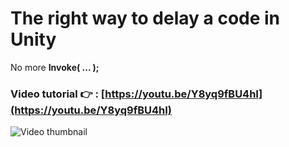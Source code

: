 # The right way to delay a code in Unity
No more **Invoke( ... );**

### Video tutorial 👉 : [https://youtu.be/Y8yq9fBU4hI](https://youtu.be/Y8yq9fBU4hI)
![Video thumbnail](https://img.youtube.com/vi/Y8yq9fBU4hI/0.jpg)

